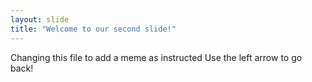 ```yaml
---
layout: slide
title: "Welcome to our second slide!"
---
```

Changing this file to add a meme as instructed 
Use the left arrow to go back!
